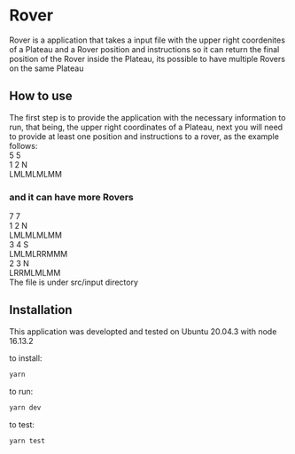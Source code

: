 # Rover

Rover is a application that takes a input file with the upper right coordenites of a Plateau and a Rover position
and instructions so it can return the final position of the Rover inside the Plateau, its possible to have multiple
Rovers on the same Plateau

## How to use

The first step is to provide the application with the necessary information to run, that being, the upper right coordinates of a Plateau, next you will need to provide at least one position and instructions to a rover, as the example follows:  
5 5  
1 2 N  
LMLMLMLMM  
### and it can have more Rovers  
7 7  
1 2 N  
LMLMLMLMM  
3 4 S  
LMLMLRRMMM  
2 3 N  
LRRMLMLMM  
The file is under src/input directory

## Installation

This application was developted and tested on Ubuntu 20.04.3 with node 16.13.2

to install:

```bash
yarn
```

to run:

```bash
yarn dev
```

to test:

```bash
yarn test
```
